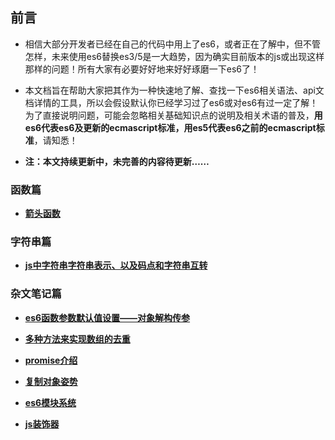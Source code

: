 ## 前言

* 相信大部分开发者已经在自己的代码中用上了es6，或者正在了解中，但不管怎样，未来使用es6替换es3/5是一大趋势，因为确实目前版本的js或出现这样那样的问题！所有大家有必要好好地来好好琢磨一下es6了！

* 本文档旨在帮助大家把其作为一种快速地了解、查找一下es6相关语法、api文档详情的工具，所以会假设默认你已经学习过了es6或对es6有过一定了解！为了直接说明问题，可能会忽略相关基础知识点的说明及相关术语的普及，**用es6代表es6及更新的ecmascript标准，用es5代表es6之前的ecmascript标准**，请知悉！

* **注：本文持续更新中，未完善的内容待更新……**

### 函数篇

* **[箭头函数](https://github.com/woai30231/es6-note/blob/master/function/arrow-function.md)**

### 字符串篇

* **[js中字符串字符串表示、以及码点和字符串互转](https://github.com/woai30231/es6-note/blob/master/String/article1.md)**

### 杂文笔记篇

* **[es6函数参数默认值设置——对象解构传参](https://github.com/woai30231/es6-note/blob/master/article/001.md)**

* **[多种方法来实现数组的去重](https://github.com/woai30231/es6-note/blob/master/article/002.md)**

* **[promise介绍](https://github.com/woai30231/es6-note/blob/master/article/003.md)**

* **[复制对象姿势](https://github.com/woai30231/es6-note/blob/master/article/004.md)**

* **[es6模块系统](https://github.com/woai30231/es6-note/blob/master/article/005.md)**

* **[js装饰器](https://github.com/woai30231/es6-note/blob/master/article/006.md)**
